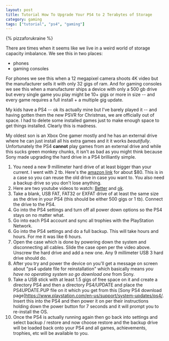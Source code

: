 ```yaml
---
layout: post
title: Tutorial How To Upgrade Your PS4 to 2 Terabytes of Storage
category: gaming
tags: ["tutorial", "ps4", "gaming"]
---
```

{% pizzaforukraine  %}

There are times when it seems like we live in a weird world of storage capacity imbalance.  We see this in two places: 

* phones
* gaming consoles

For phones we see this when a 12 megapixel camera shoots 4K video but the manufacturer sells it with only 32 gigs of ram.  And for gaming consoles we see this when a manufacturer ships a device with only a 500 gb drive but every single game you play might be 10+ gigs or more in size -- and every game requires a full install + a multiple gig update.

My kids have a PS4 -- ok its actually mine but I've barely played it -- and having gotten them the new PSVR for Christmas, we are officially out of space.  I had to delete some installed games just to make enough space to get things installed.  Clearly this is madness.

My oldest son is an Xbox One gamer mostly and he has an external drive where he can just install all his extra games and it it works *beautifully*.  Unfortunately the PS4 **cannot** play games from an external drive and while this sucks green monkey chunks, it isn't as bad as you might think because Sony made upgrading the hard drive in a PS4 brilliantly simple.  

1.  You need a new 9 millimeter hard drive of at least bigger than your current.  I went with 2 tb.  Here's the [amazon link](https://www.amazon.com/gp/product/B00FRHTSK4/ref=oh_aui_detailpage_o01_s00?ie=UTF8&psc=1) for about $80.  This is in a case so you can reuse the old drive in case you want to.  You also need a backup drive so you don't lose anything.
2.  Here are two youtube videos to watch: [Better](https://www.youtube.com/watch?v=fkIyCXbiGZs) and [ok](https://www.youtube.com/watch?v=YDQL0qvt3Qk). 
3.  Take a blank, USB FAT, FAT32 or EXFAT drive of at least the same size as the drive in your PS4 (this should be either 500 gigs or 1 tb).  Connect the drive to the PS4.
4.  Go into the PS4 settings and turn off all power down options so the PS4 stays on no matter what.
5.  Go into each PS4 account and sync all trophies with the PlayStation Network.
6.  Go into the PS4 settings and do a full backup.  This will take hours and hours.  For me it was like 6 hours.
7.  Open the case which is done by powering down the system and disconnecting all cables.  Slide the case open per the video above.  Unscrew the hard drive and add a new one.  Any 9 millimeter USB 3 hard drive should do.  
9.  After you try and power the device on you'll get a message on screen about "ps4 update file for reinstallation" which basically means *you have no operating system so go download one* from Sony.
10.  Take a USB stick with at least 1.5 gigs of free space on it and create a directory PS4 and then a directory PS4/UPDATE and place the PS4UPDATE.PUP file on it which you get from this [Sony PS4 download page]https://www.playstation.com/en-us/support/system-updates/ps4/.  Insert this into the PS4 and then power it on per their instructions holding down the power button for 7 seconds and it will prompt you to re-install the OS.
11.  Once the PS4 is actually running again then go back into settings and select backup / restore and now choose restore and the backup drive will be loaded back onto your PS4 and all games, achievements, trophies, etc will be available to you.
